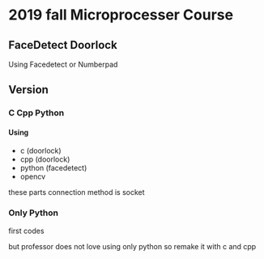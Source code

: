 # 2019 fall Microprocesser Course

## FaceDetect Doorlock
Using Facedetect or Numberpad

## Version
### C Cpp Python
#### Using
- c (doorlock)
- cpp (doorlock)
- python (facedetect)
- opencv

these parts connection method is socket

### Only Python
first codes

but professor does not love using only python
so remake it with c and cpp

